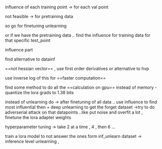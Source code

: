 influence of each training point -> for each val point

not feasible -> for pretraining data

so go for finetuning unlearning

or if we have the pretraining data .. find the influence for training data for that specific test_point



influence part

find alternative to datainf

==not hessian vector== ,  use first order derivatives or alternative to hvp

use inverse log of this for ==faster computation==


find some method to do all the ==calculation on gpu== instead of memory - quantize the lora grads to 1.38 bits

instead of unlearning do  -> after finetuning of all data .. use influence to find most influential then + deep unlearning to get the forget dataset 
->try to do adverserial attack on that datapoints ..like  put noise and overfit a lot  , finetune the lora adapter  weights 

hyperparameter tuning -> take 2 at a time , 4 , then 6 ...

train a lora model to not answer the ones form inf_unlearn dataset -> inference level unlearning , 



